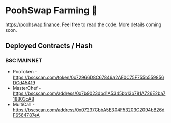 # PoohSwap Farming 🥞

https://poohswap.finance. Feel free to read the code. More details coming soon.

## Deployed Contracts / Hash

### BSC MAINNET

- PooToken - https://bscscan.com/token/0x72966D8C67846a2AE0C75F755b559856DCd45419
- MasterChef - https://bscscan.com/address/0x7b9023dbd1A5345bb13b781A726E2ba718803cA8
- MultiCall - https://bscscan.com/address/0x07237CbbA5E304F53203C2094bB26dF6564787eA

